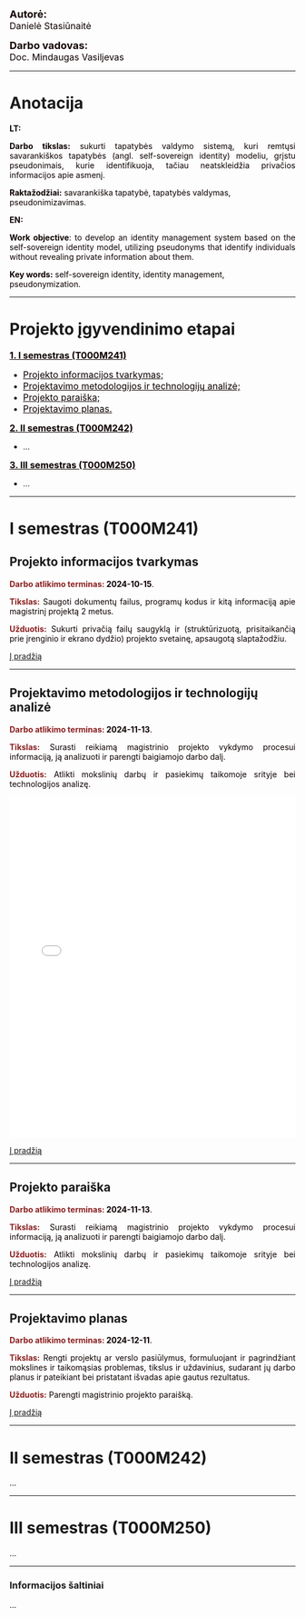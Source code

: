 <p>
    <div style="font-weight:bold;font-size:large;color:rgb(22, 4, 4)">Autorė:</div>
    <div style="font-size:medium;color:rgb(14, 1, 1)">Danielė Stasiūnaitė</div>
</p>

<p>
    <div style="font-weight:bold;font-size:large;color:rgb(22, 4, 4)">Darbo vadovas:</div>
    <div style="font-size:medium;color:rgb(14, 1, 1)">Doc. Mindaugas Vasiljevas</div>
</p>

---

# Anotacija

<p style="color:rgb(14, 1, 1);font-weight:bold">LT:</p>

<p style="text-align:justify;color:rgb(14, 1, 1)">
<b>Darbo tikslas:</b> sukurti tapatybės valdymo sistemą, kuri remtųsi savarankiškos tapatybės (angl. self-sovereign identity) modeliu, grįstu pseudonimais, kurie identifikuoja, tačiau neatskleidžia privačios informacijos apie asmenį.
</p>

<p style="text-align:left;color:rgb(14, 1, 1)">
    <b>Raktažodžiai:</b> savarankiška tapatybė, tapatybės valdymas, pseudonimizavimas.
</p>

<p style="color:rgb(14, 1, 1);font-weight:bold">EN:</p>
<p style="text-align:justify;color:rgb(14, 1, 1)">
<b>Work objective</b>: to develop an identity management system based on the self-sovereign identity model, utilizing pseudonyms that identify individuals without revealing private information about them.
</p>

<p style="text-align:left;color:rgb(14, 1, 1)">
    <b>Key words:</b> self-sovereign identity, identity management, pseudonymization.
</p>

---

# Projekto įgyvendinimo etapai

<a href="#i-semestras-T000M241" style="color:rgb(14, 1, 1);font-weight:bold;font-size:medium"
onmouseover="this.style.color='rgb(139, 9, 9)';" onmouseout="this.style.color='rgb(14, 1, 1)';">1. I semestras (T000M241)</a>
   - <a href="#projekto-informacijos-tvarkymas" style="color:rgb(14, 1, 1);font-size:medium"
   onmouseover="this.style.color='rgb(124, 7, 7)';"
   onmouseout="this.style.color='rgb(14, 1, 1)';">Projekto informacijos tvarkymas;</a>
   - <a href="#projektavimo-metodologijos-ir-technologijų-analizė" style="color:rgb(14, 1, 1);font-size:medium"
   onmouseover="this.style.color='rgb(124, 7, 7)';"
   onmouseout="this.style.color='rgb(14, 1, 1)';">Projektavimo metodologijos ir technologijų analizė;</a>
   - <a href="#projekto-paraiška" style="color:rgb(14, 1, 1);font-size:medium"
   onmouseover="this.style.color='rgb(124, 7, 7)';"
   onmouseout="this.style.color='rgb(14, 1, 1)';">Projekto paraiška;</a>
   - <a href="#projektavimo-planas" style="color:rgb(14, 1, 1);font-size:medium"
   onmouseover="this.style.color='rgb(124, 7, 7)';"
   onmouseout="this.style.color='rgb(14, 1, 1)';">Projektavimo planas.</a>

<a href="#ii-semestras-T000M242" style="color:rgb(14, 1, 1);font-weight:bold;font-size:medium"
onmouseover="this.style.color='rgb(124, 7, 7)';" onmouseout="this.style.color='rgb(14, 1, 1)';">2. II semestras (T000M242)</a>
   - ...

<a href="#iii-semestras-T000M250" style="color:rgb(14, 1, 1);font-weight:bold;font-size:medium"
onmouseover="this.style.color='rgb(124, 7, 7)';" onmouseout="this.style.color='rgb(14, 1, 1)';">3. III semestras (T000M250)</a>
   - ...

---

# I semestras (T000M241)
## Projekto informacijos tvarkymas
<div style="text-align:justify;color:rgb(14, 1, 1)">
    <p><b style="color:rgb(139, 32, 32)">Darbo atlikimo terminas:</b><b> 2024-10-15</b>.</p>
    <p><b style="color:rgb(139, 32, 32)">Tikslas:</b> Saugoti dokumentų failus, programų kodus ir kitą informaciją apie magistrinį projektą 2 metus.</p>
    <p><b style="color:rgb(139, 32, 32)">Užduotis:</b> Sukurti privačią failų saugyklą ir (struktūrizuotą, prisitaikančią prie įrenginio ir ekrano dydžio) projekto svetainę, apsaugotą slaptažodžiu.</p>
</div>

[Į pradžią](#)

---

## Projektavimo metodologijos ir technologijų analizė
<div style="text-align:justify;color:rgb(14, 1, 1)">
    <p><b style="color:rgb(139, 32, 32)">Darbo atlikimo terminas:</b><b> 2024-11-13</b>.</p>
    <p><b style="color:rgb(139, 32, 32)">Tikslas:</b> Surasti reikiamą magistrinio projekto vykdymo procesui informaciją, ją analizuoti ir parengti baigiamojo darbo dalį.</p>
    <p><b style="color:rgb(139, 32, 32)">Užduotis:</b> Atlikti mokslinių darbų ir pasiekimų taikomoje srityje bei technologijos analizę.</p>
    
</div>

<embed src="/PDFs/Danielė_Stasiūnaitė_Literatūros_analizė.pdf" width="100%" height="600px" type="application/pdf">

[Į pradžią](#)

---

## Projekto paraiška
<div style="text-align:justify;color:rgb(14, 1, 1)">
    <p><b style="color:rgb(139, 32, 32)">Darbo atlikimo terminas:</b><b> 2024-11-13</b>.</p>
    <p><b style="color:rgb(139, 32, 32)">Tikslas:</b> Surasti reikiamą magistrinio projekto vykdymo procesui informaciją, ją analizuoti ir parengti baigiamojo darbo dalį.</p>
    <p><b style="color:rgb(139, 32, 32)">Užduotis:</b> Atlikti mokslinių darbų ir pasiekimų taikomoje srityje bei technologijos analizę.</p>
</div>

[Į pradžią](#)

---

## Projektavimo planas
<div style="text-align:justify;color:rgb(14, 1, 1)">
    <p><b style="color:rgb(139, 32, 32)">Darbo atlikimo terminas:</b><b> 2024-12-11</b>.</p>
    <p><b style="color:rgb(139, 32, 32)">Tikslas:</b> Rengti projektų ar verslo pasiūlymus, formuluojant ir pagrindžiant mokslines ir taikomąsias problemas, tikslus ir uždavinius, sudarant jų darbo planus ir pateikiant bei pristatant išvadas apie gautus rezultatus.</p>
    <p><b style="color:rgb(139, 32, 32)">Užduotis:</b> Parengti magistrinio projekto paraišką.</p>
</div>

[Į pradžią](#)

---

# II semestras (T000M242)
<p style="text-align:justify;color:rgb(14, 1, 1)">...</p>

---

# III semestras (T000M250)
<p style="text-align:justify;color:rgb(14, 1, 1)">...</p>


---

### Informacijos šaltiniai
<p style="text-align:justify;color:rgb(14, 1, 1)">...</p>

